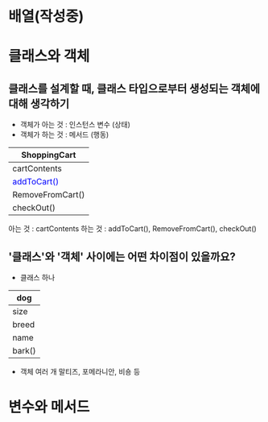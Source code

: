 # 배열(작성중)

# 클래스와 객체

## 클래스를 설계할 때, 클래스 타입으로부터 생성되는 객체에 대해 생각하기
- 객체가 아는 것 : 인스턴스 변수 (상태)
- 객체가 하는 것 : 메서드 (행동)

|ShoppingCart|     
|------------|
|cartContents|
|<span style="color:blue">addToCart()</span>|
|RemoveFromCart()|
|checkOut()|

아는 것 : cartContents
하는 것 : addToCart(), RemoveFromCart(), checkOut()

## '클래스'와 '객체' 사이에는 어떤 차이점이 있을까요?
- 클래스 하나

|dog|
|---|
|size|
|breed|
|name|
|bark()|

- 객체 여러 개
말티즈, 포메라니안, 비숑 등



# 변수와 메서드
